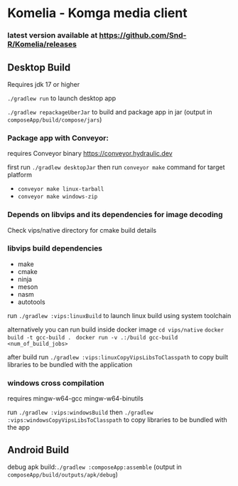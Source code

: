 # Komelia - Komga media client

### latest version available at https://github.com/Snd-R/Komelia/releases

## Desktop Build

Requires jdk 17 or higher

`./gradlew run` to launch desktop app

`./gradlew repackageUberJar` to build and package app in jar (output in `composeApp/build/compose/jars`)

### Package app with Conveyor:

requires Conveyor binary https://conveyor.hydraulic.dev

first run `./gradlew desktopJar` then run `conveyor make` command for target platform

- `conveyor make linux-tarball`
- `conveyor make windows-zip`

### Depends on libvips and its dependencies for image decoding

Check vips/native directory for cmake build details

### libvips build dependencies

- make
- cmake
- ninja
- meson
- nasm
- autotools

run `./gradlew :vips:linuxBuild` to launch linux build using system toolchain

alternatively you can run build inside docker
image `cd vips/native` `docker build -t gcc-build . ` `docker run -v .:/build gcc-build <num_of_build_jobs>`

after build run `./gradlew :vips:linuxCopyVipsLibsToClasspath` to copy built libraries to be bundled with the
application

### windows cross compilation

requires mingw-w64-gcc mingw-w64-binutils

run `./gradlew :vips:windowsBuild` then `./gradlew :vips:windowsCopyVipsLibsToClasspath` to copy libraries to be bundled
with the app

## Android Build

debug apk build:`./gradlew :composeApp:assemble` (output in `composeApp/build/outputs/apk/debug`)